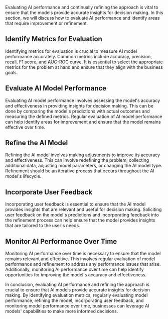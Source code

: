 
Evaluating AI performance and continually refining the approach is vital to ensure that the models provide accurate insights for decision making. In this section, we will discuss how to evaluate AI performance and identify areas that require improvement or refinement.

Identify Metrics for Evaluation
-------------------------------

Identifying metrics for evaluation is crucial to measure AI model performance accurately. Common metrics include accuracy, precision, recall, F1 score, and AUC-ROC curve. It is essential to select the appropriate metrics for the problem at hand and ensure that they align with the business goals.

Evaluate AI Model Performance
-----------------------------

Evaluating AI model performance involves assessing the model's accuracy and effectiveness in providing insights for decision making. This can be done by comparing the model's predictions with actual outcomes and measuring the defined metrics. Regular evaluation of AI model performance can help identify areas for improvement and ensure that the model remains effective over time.

Refine the AI Model
-------------------

Refining the AI model involves making adjustments to improve its accuracy and effectiveness. This can involve redefining the problem, collecting additional data, adjusting model parameters, or changing the AI model type. Refinement should be an iterative process that occurs throughout the AI model's lifecycle.

Incorporate User Feedback
-------------------------

Incorporating user feedback is essential to ensure that the AI model provides insights that are relevant and useful for decision making. Soliciting user feedback on the model's predictions and incorporating feedback into the refinement process can help ensure that the model provides insights that are tailored to the user's needs.

Monitor AI Performance Over Time
--------------------------------

Monitoring AI performance over time is necessary to ensure that the model remains relevant and effective. This involves regular evaluation of model performance and refinement to address any performance issues that arise. Additionally, monitoring AI performance over time can help identify opportunities for improving the model's accuracy and effectiveness.

In conclusion, evaluating AI performance and refining the approach is crucial to ensure that AI models provide accurate insights for decision making. By identifying evaluation metrics, regularly evaluating model performance, refining the model, incorporating user feedback, and monitoring model performance over time, businesses can leverage AI models' capabilities to make more informed decisions.
